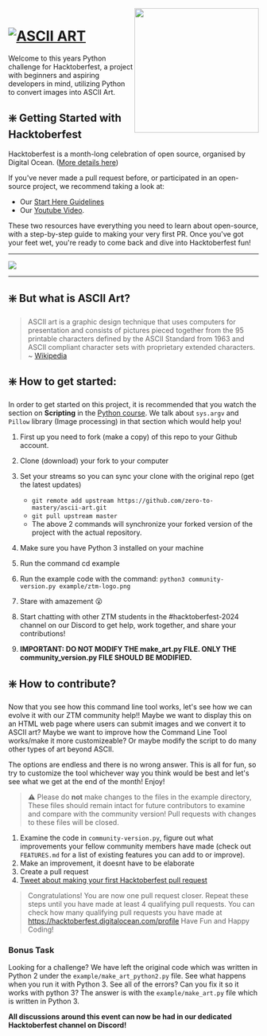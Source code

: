 <img src="https://raw.githubusercontent.com/dawsonbooth/ascii-art/master/logo.png" width="250" align="right"/>

# [![ASCII ART](https://img.shields.io/badge/PYTHON%20PROJECT-ASCII%20ART-blue?style=for-the-badge&logo=Python)](https://github.com/zero-to-mastery/ascii-art)

Welcome to this years Python challenge for Hacktoberfest, a project with beginners and aspiring developers in mind, utilizing Python to convert images into ASCII Art.

## ❇️ Getting Started with Hacktoberfest

Hacktoberfest is a month-long celebration of open source, organised by Digital Ocean. ([More details here](https://github.com/zero-to-mastery/Hacktoberfest-2024/blob/master/README.md))

If you've never made a pull request before, or participated in an open-source project, we recommend taking a look at:

- Our [Start Here Guidelines](https://github.com/zero-to-mastery/start-here-guidelines)
- Our [Youtube Video](https://www.youtube.com/watch?v=uQLNFRviB6Q).

These two resources have everything you need to learn about open-source, with a step-by-step guide to making your very first PR. Once you've got your feet wet, you're ready to come back and dive into Hacktoberfest fun!

---

<img src="https://images.ctfassets.net/aq13lwl6616q/51gDR7DozuNea9fltdgHIc/0c8577f24eaa1b33c40656a522f2d1db/hacktoberfest_discord_banner.png?h=250" align="center" />

---

## ❇️ But what is ASCII Art?

> ASCII art is a graphic design technique that uses computers for presentation and consists of pictures pieced together from the 95 printable characters defined by the ASCII Standard from 1963 and ASCII compliant character sets with proprietary extended characters.
> ~ [Wikipedia](https://en.wikipedia.org/wiki/ASCII_art)

## ❇️ How to get started:

In order to get started on this project, it is recommended that you watch the section on **Scripting** in the [Python course](https://zerotomastery.io/courses/learn-python/?utm_source=github&utm_campaign=ascii-art-hf24). We talk about `sys.argv` and `Pillow` library (Image processing) in that section which would help you!

1. First up you need to fork (make a copy) of this repo to your Github account.
2. Clone (download) your fork to your computer
3. Set your streams so you can sync your clone with the original repo (get the latest updates)

   - `git remote add upstream https://github.com/zero-to-mastery/ascii-art.git`
   - `git pull upstream master`
   - The above 2 commands will synchronize your forked version of the project with the actual repository.

4. Make sure you have Python 3 installed on your machine
5. Run the command cd example
6. Run the example code with the command: `python3 community-version.py example/ztm-logo.png`
7. Stare with amazement 😮
8. Start chatting with other ZTM students in the #hacktoberfest-2024 channel on our Discord to get help, work together, and share your contributions!
9. **IMPORTANT: DO NOT MODIFY THE make_art.py FILE. ONLY THE community_version.py FILE SHOULD BE MODIFIED.**

## ❇️ How to contribute?

Now that you see how this command line tool works, let's see how we can evolve it with our ZTM community help!! Maybe we want to display this on an HTML web page where users can submit images and we convert it to ASCII art? Maybe we want to improve how the Command Line Tool works/make it more customizeable? Or maybe modify the script to do many other types of art beyond ASCII.

The options are endless and there is no wrong answer. This is all for fun, so try to customize the tool whichever way you think would be best and let's see what we get at the end of the month! Enjoy!

> ⚠ Please do **not** make changes to the files in the example directory, These files should remain intact for future contributors to examine and compare with the community version! Pull requests with changes to these files will be closed.

1. Examine the code in `community-version.py`, figure out what improvements your fellow community members have made (check out `FEATURES.md` for a list of existing features you can add to or improve).
2. Make an improvement, it doesnt have to be elaborate
3. Create a pull request
4. [Tweet about making your first Hacktoberfest pull request](https://ctt.ac/36L1C)

> Congratulations! You are now one pull request closer. Repeat these steps until you have made at least 4 qualifying pull requests. You can check how many qualifying pull requests you have made at <https://hacktoberfest.digitalocean.com/profile> Have Fun and Happy Coding!

### Bonus Task

Looking for a challenge?
We have left the original code which was written in Python 2 under the `example/make_art_python2.py` file. See what happens when you run it with Python 3. See all of the errors? Can you fix it so it works with python 3? The answer is with the `example/make_art.py` file which is written in Python 3.

**All discussions around this event can now be had in our dedicated Hacktoberfest channel on Discord!**
